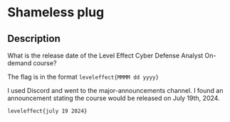 # Shameless plug

## Description

What is the release date of the Level Effect Cyber Defense Analyst On-demand course?

The flag is in the format `leveleffect{MMMM dd yyyy}`



I used Discord and went to the major-announcements channel. I found an announcement stating the course would be released on July 19th, 2024.

```
leveleffect{july 19 2024}
```


